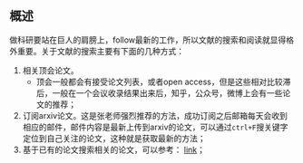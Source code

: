 
## 概述      
做科研要站在巨人的肩膀上，follow最新的工作，所以文献的搜索和阅读就显得格外重要。关于文献的搜索主要有下面的几种方式：
1. 相关顶会论文。
    * 顶会一般都会有接受论文列表，或者open access，但是这些相对比较滞后，一般在一个会议收录结果出来后，知乎，公众号，微博上会有一些论文的推荐；
2. 订阅arxiv论文。这是张老师强烈推荐的方法，成功订阅之后邮箱每天会收到相应的邮件，邮件内容是最新上传到arxiv的论文，可以通过`ctrl+F`搜关键字定位到自己关注的论文，这种就是获取最新的方法；
3. 基于已有的论文搜索相关的论文，可以参考： [link](https://blog.csdn.net/qq295456059/article/details/54173089)；







